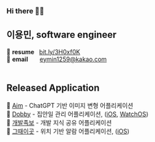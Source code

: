 ### Hi there 🙋‍♂️
## 이용민, software engineer 


:star2: **resume** &nbsp;&nbsp;[bit.ly/3H0xf0K](https://bit.ly/3H0xf0K)  
:star2: **email**  &nbsp;&nbsp;&nbsp;&nbsp;&nbsp; eymin1259@kakao.com 
<br/>
<br/>
<!--
:star2: **blog**&nbsp;&nbsp;&nbsp;&nbsp;&nbsp;&nbsp;&nbsp;&nbsp;&nbsp;[yongminlee26.tistory.com](https://yongminlee26.tistory.com/)
-->


## Released Application
:star2: [Aim](https://github.com/eymin1259/pAInter-RN) - ChatGPT 기반 이미지 변형 어플리케이션 <br/>
:star2: [Dobby](https://github.com/eymin1259/Dobby-iOS) - 집안일 관리 어플리케이션, ([iOS](https://apps.apple.com/kr/app/id1658783993), [WatchOS](https://apps.apple.com/kr/app/id1658783993?platform=appleWatch)) <br/>
:star2: [개발족보](https://github.com/eymin1259/DevSheet) - 개발 지식 공유 어플리케이션 <br/>
:star2: [그때이곳](https://github.com/eymin1259/atThatTimeHere) - 위치 기반 알람 어플리케이션, ([iOS](https://apps.apple.com/us/app/id1585791289)) <br/>




<!--
**eymin1259/eymin1259** is a ✨ _special_ ✨ repository because its `README.md` (this file) appears on your GitHub profile.

Here are some ideas to get you started:

- 🔭 I’m currently working on ...
- 🌱 I’m currently learning ...
- 👯 I’m looking to collaborate on ...
- 🤔 I’m looking for help with ...
- 💬 Ask me about ...
- 📫 How to reach me: ...
- 😄 Pronouns: ...
- ⚡ Fun fact: ...
-->
